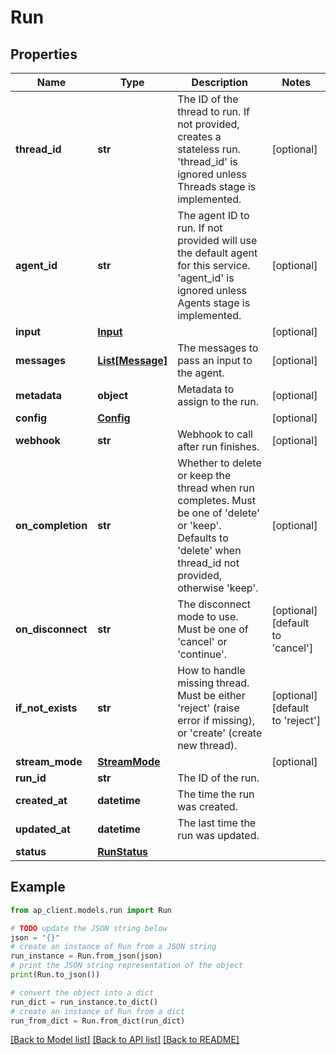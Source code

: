 # Run


## Properties

Name | Type | Description | Notes
------------ | ------------- | ------------- | -------------
**thread_id** | **str** | The ID of the thread to run. If not provided, creates a stateless run. &#39;thread_id&#39; is ignored unless Threads stage is implemented. | [optional] 
**agent_id** | **str** | The agent ID to run. If not provided will use the default agent for this service. &#39;agent_id&#39; is ignored unless Agents stage is implemented. | [optional] 
**input** | [**Input**](Input.md) |  | [optional] 
**messages** | [**List[Message]**](Message.md) | The messages to pass an input to the agent. | [optional] 
**metadata** | **object** | Metadata to assign to the run. | [optional] 
**config** | [**Config**](Config.md) |  | [optional] 
**webhook** | **str** | Webhook to call after run finishes. | [optional] 
**on_completion** | **str** | Whether to delete or keep the thread when run completes. Must be one of &#39;delete&#39; or &#39;keep&#39;. Defaults to &#39;delete&#39; when thread_id not provided, otherwise &#39;keep&#39;. | [optional] 
**on_disconnect** | **str** | The disconnect mode to use. Must be one of &#39;cancel&#39; or &#39;continue&#39;. | [optional] [default to 'cancel']
**if_not_exists** | **str** | How to handle missing thread. Must be either &#39;reject&#39; (raise error if missing), or &#39;create&#39; (create new thread). | [optional] [default to 'reject']
**stream_mode** | [**StreamMode**](StreamMode.md) |  | [optional] 
**run_id** | **str** | The ID of the run. | 
**created_at** | **datetime** | The time the run was created. | 
**updated_at** | **datetime** | The last time the run was updated. | 
**status** | [**RunStatus**](RunStatus.md) |  | 

## Example

```python
from ap_client.models.run import Run

# TODO update the JSON string below
json = "{}"
# create an instance of Run from a JSON string
run_instance = Run.from_json(json)
# print the JSON string representation of the object
print(Run.to_json())

# convert the object into a dict
run_dict = run_instance.to_dict()
# create an instance of Run from a dict
run_from_dict = Run.from_dict(run_dict)
```
[[Back to Model list]](../README.md#documentation-for-models) [[Back to API list]](../README.md#documentation-for-api-endpoints) [[Back to README]](../README.md)


